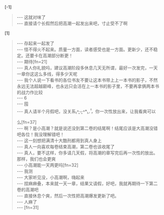 
[-1] 
>--- 这就对味了<br>
>--- 直接请个长假然后把高潮一起发出来吧，寸止受不了啊<br>

[1] 
>--- 存起来一起发了<br>
>--- 怪不得火不起来。质量一方面，读者感受也是一方面。更新少，还不稳定。还要卡在高潮部分断更！<br>
>--- 期待[fn=21]<br>
>--- 真人你礼貌吗，建议高潮阶段多休息几天无所谓，最好一次发完，一天一章你这这么多线，得多少天呢<br>
>--- 我个人说一下看书的各位书友不要让这本书带上上一本书的影子，不然永远无法超越巅峰，也永远只会活在上一本书的影子里，不要再拿俩两本书的战力作比较<br>
>--- 6<br>
>--- 囤<br>
>--- 真人请半个月假吧，没关系₍˄·͈༝·͈˄*₎◞ ̑̑，你一次性放出来，让我看爽可以么[fn=37]<br>
>--- 啊？是小高潮？就是说还没到第二卷的结尾啊！结尾应该是大高潮没错吧各位！我没理解错吧！<br>
>--- 这一刻想把满清十大酷刑都用到真人身上<br>
>--- 真人一向喜欢每卷结束高潮，第二卷也该收尾了<br>
>--- 真人，要不这样，你多请几天假，将高潮的章写完后再一次性的放出。那样，我们也会更爽<br>
>--- 小高潮能一天两更吗[fn=32]<br>
>--- 我测<br>
>--- 大家听见没，小高潮啊，嗨起来<br>
>--- 捏麻麻叠，本来就一天一章，结果又请假，好吧，我就再期待一下第二卷的高潮吧<br>
>--- 直接休息个爽，然后一次性把高潮爆发更新了吧。<br>
>--- 人麻了<br>
>--- [fn=31]<br>
